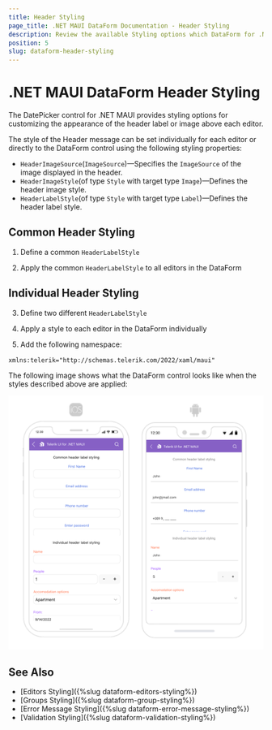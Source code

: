 ```yaml
---
title: Header Styling
page_title: .NET MAUI DataForm Documentation - Header Styling
description: Review the available Styling options which DataForm for .NET MAUI control provides for its editors.
position: 5
slug: dataform-header-styling
---
```


# .NET MAUI DataForm Header Styling

The DatePicker control for .NET MAUI provides styling options for customizing the appearance of the header label or image above each editor.

The style of the Header message can be set individually for each editor or directly to the DataForm control using the following styling properties:

* `HeaderImageSource`(`ImageSource`)&mdash;Specifies the `ImageSource` of the image displayed in the header.
* `HeaderImageStyle`(of type `Style` with target type `Image`)&mdash;Defines the header image style.
* `HeaderLabelStyle`(of type `Style` with target type `Label`)&mdash;Defines the header label style.

## Common Header Styling

1. Define a common `HeaderLabelStyle`

<snippet id='dataform-header-styling-common-style' />

2. Apply the common `HeaderLabelStyle` to all editors in the DataForm

<snippet id='dataform-header-styling-common' />

## Individual Header Styling

3. Define two different `HeaderLabelStyle`

<snippet id='dataform-header-styling-header-style' />

<snippet id='dataform-header-styling-header-style-alt' />

4. Apply a style to each editor in the DataForm individually

<snippet id='dataform-header-styling-individual' />

5. Add the following namespace:

 ```XAML
xmlns:telerik="http://schemas.telerik.com/2022/xaml/maui"
 ```

The following image shows what the DataForm control looks like when the styles described above are applied:

![.NET MAUI DataForm Header Message Styling](../images/dataform-header-message-styling.png)

## See Also

- [Editors Styling]({%slug dataform-editors-styling%})
- [Groups Styling]({%slug dataform-group-styling%})
- [Error Message Styling]({%slug dataform-error-message-styling%})
- [Validation Styling]({%slug dataform-validation-styling%})